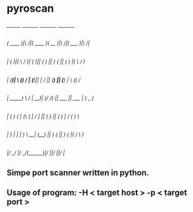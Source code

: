 # pyroscan
######   ______           _______  _______           _______          
###### (  ____ )|\     /|(  ____ )(  __   )|\     /|(  ___  )|\     /|
###### | (    )|( \   / )| (    )|| (  )  || )   ( || (   ) |( \   / )
###### | (____)| \ (_) / | (____)|| | /   || (___) || (___) | \ (_) / 
###### |  _____)  \   /  |     __)| (/ /) ||  ___  ||  ___  |  ) _ (  
###### | (         ) (   | (\ (   |   / | || (   ) || (   ) | / ( ) \ 
###### | )         | |   | ) \ \__|  (__) || )   ( || )   ( |( /   \ )
###### |/          \_/   |/   \__/(_______)|/     \||/     \||/     \|
                                                               
## Simpe port scanner written in python. 
## Usage of program: -H < target host > -p < target port >

